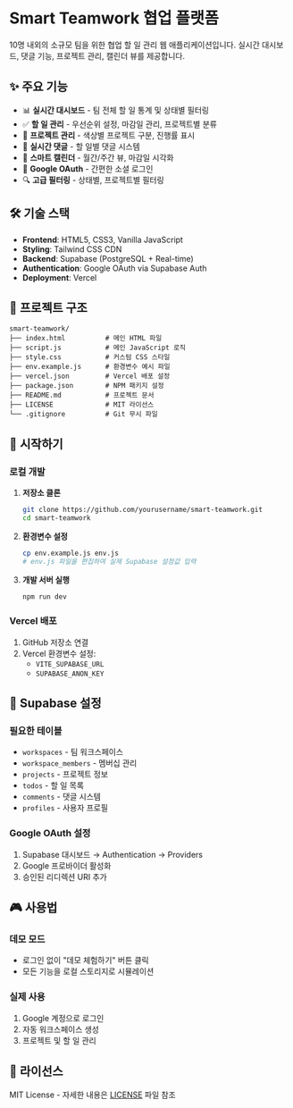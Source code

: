 # Smart Teamwork 협업 플랫폼

10명 내외의 소규모 팀을 위한 협업 할 일 관리 웹 애플리케이션입니다. 실시간 대시보드, 댓글 기능, 프로젝트 관리, 캘린더 뷰를 제공합니다.

## ✨ 주요 기능

- 📊 **실시간 대시보드** - 팀 전체 할 일 통계 및 상태별 필터링
- ✅ **할 일 관리** - 우선순위 설정, 마감일 관리, 프로젝트별 분류
- 🎯 **프로젝트 관리** - 색상별 프로젝트 구분, 진행률 표시
- 💬 **실시간 댓글** - 할 일별 댓글 시스템
- 📅 **스마트 캘린더** - 월간/주간 뷰, 마감일 시각화
- 🔐 **Google OAuth** - 간편한 소셜 로그인
- 🔍 **고급 필터링** - 상태별, 프로젝트별 필터링

## 🛠 기술 스택

- **Frontend**: HTML5, CSS3, Vanilla JavaScript
- **Styling**: Tailwind CSS CDN
- **Backend**: Supabase (PostgreSQL + Real-time)
- **Authentication**: Google OAuth via Supabase Auth
- **Deployment**: Vercel

## 📁 프로젝트 구조

```
smart-teamwork/
├── index.html          # 메인 HTML 파일
├── script.js           # 메인 JavaScript 로직
├── style.css           # 커스텀 CSS 스타일
├── env.example.js      # 환경변수 예시 파일
├── vercel.json         # Vercel 배포 설정
├── package.json        # NPM 패키지 설정
├── README.md           # 프로젝트 문서
├── LICENSE             # MIT 라이선스
└── .gitignore          # Git 무시 파일
```

## 🚀 시작하기

### 로컬 개발

1. **저장소 클론**
   ```bash
   git clone https://github.com/yourusername/smart-teamwork.git
   cd smart-teamwork
   ```

2. **환경변수 설정**
   ```bash
   cp env.example.js env.js
   # env.js 파일을 편집하여 실제 Supabase 설정값 입력
   ```

3. **개발 서버 실행**
   ```bash
   npm run dev
   ```

### Vercel 배포

1. GitHub 저장소 연결
2. Vercel 환경변수 설정:
   - `VITE_SUPABASE_URL`
   - `SUPABASE_ANON_KEY`

## 🔧 Supabase 설정

### 필요한 테이블
- `workspaces` - 팀 워크스페이스
- `workspace_members` - 멤버십 관리
- `projects` - 프로젝트 정보
- `todos` - 할 일 목록
- `comments` - 댓글 시스템
- `profiles` - 사용자 프로필

### Google OAuth 설정
1. Supabase 대시보드 → Authentication → Providers
2. Google 프로바이더 활성화
3. 승인된 리디렉션 URI 추가

## 🎮 사용법

### 데모 모드
- 로그인 없이 "데모 체험하기" 버튼 클릭
- 모든 기능을 로컬 스토리지로 시뮬레이션

### 실제 사용
1. Google 계정으로 로그인
2. 자동 워크스페이스 생성
3. 프로젝트 및 할 일 관리

## 📄 라이선스

MIT License - 자세한 내용은 [LICENSE](LICENSE) 파일 참조